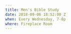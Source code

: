 ```yaml
---
title: Men's Bible Study
date: 2018-09-06 18:52:00 Z
when: Every Wednesday, 7-8p
where: Fireplace Room
---
```


